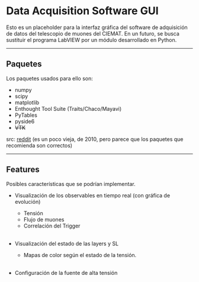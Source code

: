 # Data Acquisition Software GUI

Esto es un placeholder para la interfaz gráfica del software de adquisición de datos del telescopio de muones del CIEMAT. En un futuro, se busca sustituir el programa LabVIEW por un módulo desarrollado en Python.

---

## Paquetes
Los paquetes usados para ello son:
- numpy
- scipy
- matplotlib
- Enthought Tool Suite (Traits/Chaco/Mayavi)
- PyTables
- pyside6
- <s> VTK </s>

src: [reddit](https://www.reddit.com/r/Python/comments/e3k7e/labview_alternative_using_python/) (es un poco vieja, de 2010, pero parece que los paquetes que recomienda son correctos)

---

## Features

Posibles características que se podrían implementar.

- Visualización de los observables en tiempo real (con gráfica de evolución)
    - Tensión
    - Flujo de muones
    - Correlación del Trigger<br><br>

- Visualización del estado de las layers y SL
    - Mapas de color según el estado de la tensión.<br><br>

- Configuración de la fuente de alta tensión


    


